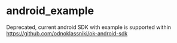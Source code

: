 # android_example
Deprecated, current android SDK with example is supported within https://github.com/odnoklassniki/ok-android-sdk
